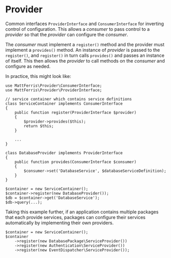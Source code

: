Provider
========

Common interfaces `ProviderInterface` and `ConsumerInterface` for inverting control of configuration. This allows a *consumer* to pass control to a *provider* so that the *provider* can configure the *consumer*.

The *consumer* must implement a `register()` method and the provider must implement a `provides()` method. An instance of *provider* is passed to the `register()`, and `register()` in turn calls `provides()` and passes an instance of itself. This then allows the *provider* to call methods on the *consumer* and configure as needed.

In practice, this might look like:

    use MattFerris\Provider\ConsumerInterface;
    use MattFerris\Provider\ProviderInterface;

    // service container which contains service definitions
    class ServiceContainer implements ConsumerInterface
    {
        public function register(ProviderInterface $provider)
        {
            $provider->provides($this);
            return $this;
        }

        ...
    }

    class DatabaseProvider implements ProviderInterface
    {
        public function provides(ConsumerInterface $consumer)
        {
            $consumer->set('DatabaseService', $databaseServiceDefinition);
        }
    }

    $container = new ServiceContainer();
    $container->register(new DatabaseProvider());
    $db = $container->get('DatabaseService');
    $db->query(...);

Taking this example further, if an application contains multiple packages that each provide services, packages can configure their services automatically by implementing their own providers.

    $container = new ServiceContainer();
    $container
        ->register(new DatabasePackage\ServiceProvider())
        ->register(new Authentication\ServiceProvider())
        ->register(new EventDispatcher\ServiceProvider());
